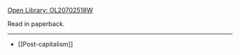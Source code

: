 [Open Library: OL20702518W](https://openlibrary.org/works/OL20702518W/Platform_Capitalism)

Read in paperback.

---

* [[Post-capitalism]]